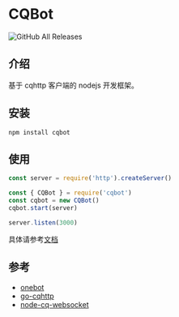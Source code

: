 # CQBot

![GitHub All Releases](https://cqbot.info/logo.png)

## 介绍

基于 cqhttp 客户端的 nodejs 开发框架。

## 安装

```
npm install cqbot
```

## 使用

```js
const server = require('http').createServer()

const { CQBot } = require('cqbot')
const cqbot = new CQBot()
cqbot.start(server)

server.listen(3000)
```

具体请参考[文档](https://cqbot.info)

## 参考

* [onebot](https://github.com/howmanybots/onebot)
* [go-cqhttp](https://github.com/Mrs4s/go-cqhttp)
* [node-cq-websocket](https://github.com/momocow/node-cq-websocket)
